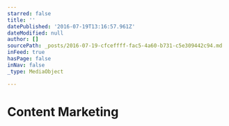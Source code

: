 ```yaml
---
starred: false
title: ''
datePublished: '2016-07-19T13:16:57.961Z'
dateModified: null
author: []
sourcePath: _posts/2016-07-19-cfceffff-fac5-4a60-b731-c5e309442c94.md
inFeed: true
hasPage: false
inNav: false
_type: MediaObject

---
```

# Content Marketing